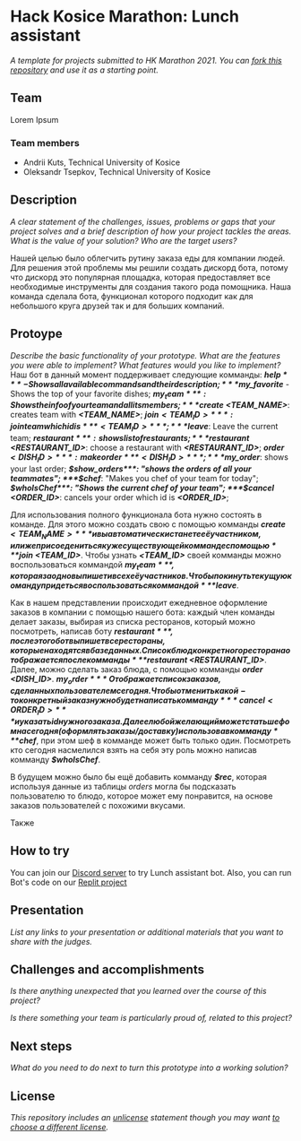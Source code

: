 # Hack Kosice Marathon: Lunch assistant

*A template for projects submitted to HK Marathon 2021. You can [fork this repository](https://docs.github.com/en/github/getting-started-with-github/fork-a-repo) and use it as a starting point.*

## Team

Lorem Ipsum

### Team members

- Andrii Kuts, Technical University of Kosice
- Oleksandr Tsepkov, Technical University of Kosice

## Description

*A clear statement of the challenges, issues, problems or gaps that your project solves and a brief description of how your project tackles the areas. What is the value of your solution? Who are the target users?*

Нашей целью было облегчить рутину заказа еды для компании людей. Для решения этой проблемы мы решили создать дискорд бота, потому что дискорд это популярная площадка, которая предоставляет все необходимые инструменты для создания такого рода помощника. Наша команда сделала бота, функционал которого подходит как для небольшого круга друзей так и для больших компаний.
## Protoype

*Describe the basic functionality of your prototype. What are the features you were able to implement? What features would you like to implement?*
Наш бот в данный момент поддерживает следующие комманды:
***$help*** - Shows all available commands and their description;
***$my_favorite*** - Shows the top of your favorite dishes;
***$my_team***: Shows the info of your team and all its members;
***$create <TEAM_NAME>***: creates team with ***<TEAM_NAME>***;
***$join <TEAM_ID>***: join team which id is ***<TEAM_ID>***;
***$leave***: Leave the current team;
***$restaurant***: shows list of restaurants;
***$restaurant <RESTAURANT_ID>***: choose a restaurant with ***<RESTAURANT_ID>***;
***$order <DISH_ID>***: make order ***<DISH_ID>***;
***$my_order***: shows your last order;
***$show_orders***: "shows the orders of all your teammates";
***$chef***: "Makes you chef of your team for today";
***$whoIsChef***: "Shows the current chef of your team";
***$cancel <ORDER_ID>***: cancels your order which id is ***<ORDER_ID>***;

Для использования полного функционала бота нужно состоять в команде. Для этого можно создать свою с помощью комманды ***$create <TEAM_NAME>*** и вы автоматически станете её участником, или же присоедениться к уже существующей комманде с помощью ***$join <TEAM_ID>***. Чтобы узнать ***<TEAM_ID>*** своей комманды можно воспользоваться коммандой ***$my_team***, которая заодно выпишет и всех её участников. Чтобы покинуть текущую команду придеться воспользоваться коммандой ***$leave***.

Как в нашем представлении происходит ежедневное оформление заказов в компании с помощью нашего бота:
каждый член команды делает заказы, выбирая из списка ресторанов, который можно посмотреть, написав боту ***$restaurant***, после этого бот выпишет все рестораны, которые находятся в базе данных. Список блюд конкретного ресторана отображается после комманды ***$restaurant <RESTAURANT_ID>***.
Далее, можно сделать заказ блюда, с помощью комманды ***order <DISH_ID>***. ***$my_order*** Отображает список заказов, сделанных пользователем сегодня. Чтобы отменить какой-то конкретный заказ нужно будет написать комманду ***cancel <ORDER_ID>*** и указать id нужного заказа.
Далее любой желающий может стать шефом на сегодня(оформлять заказы/доставку) использовав комманду ***$chef***, при этом шеф в комманде может быть только один. Посмотреть кто сегодня насмелился взять на себя эту роль можно написав комманду ***$whoIsChef***.

В будущем можно было бы ещё добавить комманду ***$rec***, которая используя данные из таблицы *orders* могла бы подсказать пользователю то блюдо, которое может ему понравится, на основе заказов пользователей с похожими вкусами.

Также 

## How to try

You can join our [Discord server](https://discord.gg/jNHVUYdz) to try Lunch assistant bot.
Also, you can run Bot's code on our [Replit project](https://replit.com/@Megu5ta/Lorem-ipsum#main.py)

## Presentation

*List any links to your presentation or additional materials that you want to share with the judges.*

## Challenges and accomplishments

*Is there anything unexpected that you learned over the course of this project?*

*Is there something your team is particularly proud of, related to this project?*

## Next steps

*What do you need to do next to turn this prototype into a working solution?*

## License

*This repository includes an [unlicense](http://unlicense.org/) statement though you may want [to choose a different license](https://choosealicense.com/).*
